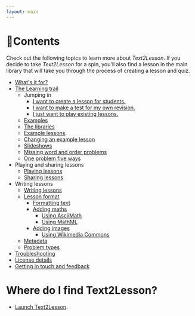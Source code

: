```yaml
---
layout: main
---
```


# 📖Contents

Check out the following topics to learn more about _Text2Lesson_. If you decide
to take _Text2Lesson_ for a spin, you'll also find a lesson in the main library
that will take you through the process of creating a lesson and quiz.

- [What's it for?](whats-it-for.md)
- [The Learning trail](learning-trail/learning-trail.md)
  - Jumping in
    - [I want to create a lesson for students.](learning-trail/create-a-lesson-for-students.md)
    - [I want to make a test for my own revision.](learning-trail/create-a-revision-test.md)
    - [I just want to play existing lessons.](learning-trail/i-just-want-to-play.md)
  - [Examples](learning-trail/examples.md)
  - [The libraries](learning-trail/the-libraries.md)
  - [Example lessons](learning-trail/examples.md).
  - [Changing an example lesson](learning-trail/changing-an-example-lesson.md)
  - [Slideshows](learning-trail/slideshows.md)
  - [Missing word and order problems](learning-trail/missing-word-and-order.md)
  - [One problem five ways](learning-trail/one-problem-five-ways.md)
- Playing and sharing lessons
  - [Playing lessons](playing-and-sharing/playing-lessons.md)
  - [Sharing lessons](playing-and-sharing/sharing-lessons.md)
- Writing lessons
  - [Writing lessons](writing/writing-lessons.md)
  - [Lesson format](writing/lesson-format.md)
    - [Formatting text](formatting/format-text.md)
    - [Adding maths](formatting/add-maths.md)
      - [Using AsciiMath](formatting/asciimath.md)
      - [Using MathML](formatting/maths-ml.md)
    - [Adding images](formatting/add-images.md)
      - [Using Wikimedia Commons](formatting/using-wikimedia-commons.md)
  - [Metadata](writing/metadata.md)
  - [Problem types](writing/problem-types.md)
- [Troubleshooting](./troubleshooting.md)
- [License details](./licenses.md)
- [Getting in touch and feedback](./contact.md)

# Where do I find Text2Lesson?

- [Launch Text2Lesson](https://henspace.github.io/text2lesson/index.html).
